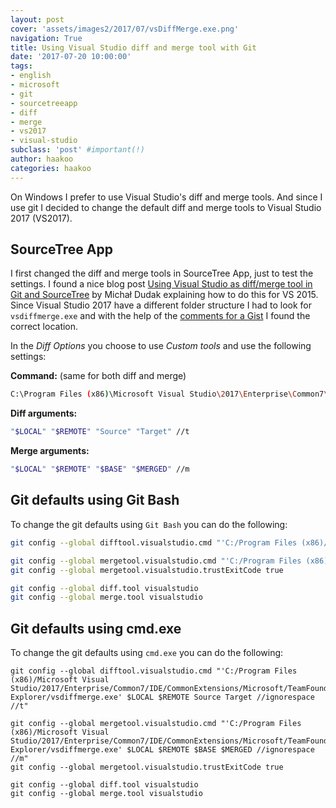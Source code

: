 ```yaml
---
layout: post
cover: 'assets/images2/2017/07/vsDiffMerge.exe.png'
navigation: True
title: Using Visual Studio diff and merge tool with Git
date: '2017-07-20 10:00:00'
tags:
- english
- microsoft
- git
- sourcetreeapp
- diff
- merge
- vs2017
- visual-studio
subclass: 'post' #important(!)
author: haakoo
categories: haakoo
---
```


On Windows I prefer to use Visual Studio's diff and merge tools. And since I use git I decided to change the default diff and merge tools to Visual Studio 2017 (VS2017).

## SourceTree App
I first changed the diff and merge tools in SourceTree App, just to test the settings. I found a nice blog post [Using Visual Studio as diff/merge tool in Git and SourceTree](http://blog.dudak.me/2016/using-visual-studio-as-diffmerge-tool-in-sourcetree/) by Michał Dudak explaining how to do this for VS 2015. Since Visual Studio 2017 have a different folder structure I had to look for `vsdiffmerge.exe` and with the help of the [comments for a Gist](https://gist.github.com/DamianReeves/35adf89992f8d871afe6#gistcomment-2024718) I found the correct location.

In the _Diff Options_ you choose to use _Custom tools_ and use the following settings:

**Command:** (same for both diff and merge)
```bash
C:\Program Files (x86)\Microsoft Visual Studio\2017\Enterprise\Common7\IDE\CommonExtensions\Microsoft\TeamFoundation\Team Explorer\vsDiffMerge.exe
```

**Diff arguments:**
```bash
"$LOCAL" "$REMOTE" "Source" "Target" //t
```

**Merge arguments:**
```bash
"$LOCAL" "$REMOTE" "$BASE" "$MERGED" //m
```

## Git defaults using Git Bash

To change the git defaults using `Git Bash` you can do the following:

```bash
git config --global difftool.visualstudio.cmd "'C:/Program Files (x86)/Microsoft Visual Studio/2017/Enterprise/Common7/IDE/CommonExtensions/Microsoft/TeamFoundation/Team Explorer/vsdiffmerge.exe' \$LOCAL \$REMOTE Source Target //ignorespace //t"

git config --global mergetool.visualstudio.cmd "'C:/Program Files (x86)/Microsoft Visual Studio/2017/Enterprise/Common7/IDE/CommonExtensions/Microsoft/TeamFoundation/Team Explorer/vsdiffmerge.exe' \$LOCAL \$REMOTE \$BASE \$MERGED //ignorespace //m"
git config --global mergetool.visualstudio.trustExitCode true

git config --global diff.tool visualstudio
git config --global merge.tool visualstudio
```

## Git defaults using cmd.exe

To change the git defaults using `cmd.exe` you can do the following:

```shell
git config --global difftool.visualstudio.cmd "'C:/Program Files (x86)/Microsoft Visual Studio/2017/Enterprise/Common7/IDE/CommonExtensions/Microsoft/TeamFoundation/Team Explorer/vsdiffmerge.exe' $LOCAL $REMOTE Source Target //ignorespace //t"

git config --global mergetool.visualstudio.cmd "'C:/Program Files (x86)/Microsoft Visual Studio/2017/Enterprise/Common7/IDE/CommonExtensions/Microsoft/TeamFoundation/Team Explorer/vsdiffmerge.exe' $LOCAL $REMOTE $BASE $MERGED //ignorespace //m"
git config --global mergetool.visualstudio.trustExitCode true

git config --global diff.tool visualstudio
git config --global merge.tool visualstudio
```
